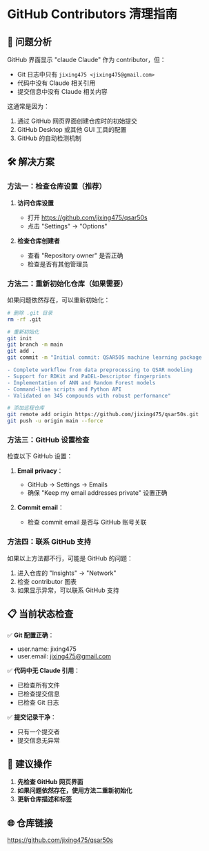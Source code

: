 # GitHub Contributors 清理指南

## 🎯 问题分析

GitHub 界面显示 "claude Claude" 作为 contributor，但：
- Git 日志中只有 `jixing475 <jixing475@gmail.com>`
- 代码中没有 Claude 相关引用
- 提交信息中没有 Claude 相关内容

这通常是因为：
1. 通过 GitHub 网页界面创建仓库时的初始提交
2. GitHub Desktop 或其他 GUI 工具的配置
3. GitHub 的自动检测机制

## 🛠️ 解决方案

### 方法一：检查仓库设置（推荐）

1. **访问仓库设置**
   - 打开 https://github.com/jixing475/qsar50s
   - 点击 "Settings" → "Options"

2. **检查仓库创建者**
   - 查看 "Repository owner" 是否正确
   - 检查是否有其他管理员

### 方法二：重新初始化仓库（如果需要）

如果问题依然存在，可以重新初始化：

```bash
# 删除 .git 目录
rm -rf .git

# 重新初始化
git init
git branch -m main
git add .
git commit -m "Initial commit: QSAR50S machine learning package

- Complete workflow from data preprocessing to QSAR modeling
- Support for RDKit and PaDEL-Descriptor fingerprints
- Implementation of ANN and Random Forest models
- Command-line scripts and Python API
- Validated on 345 compounds with robust performance"

# 添加远程仓库
git remote add origin https://github.com/jixing475/qsar50s.git
git push -u origin main --force
```

### 方法三：GitHub 设置检查

检查以下 GitHub 设置：
1. **Email privacy**：
   - GitHub → Settings → Emails
   - 确保 "Keep my email addresses private" 设置正确

2. **Commit email**：
   - 检查 commit email 是否与 GitHub 账号关联

### 方法四：联系 GitHub 支持

如果以上方法都不行，可能是 GitHub 的问题：
1. 进入仓库的 "Insights" → "Network"
2. 检查 contributor 图表
3. 如果显示异常，可以联系 GitHub 支持

## 📋 当前状态检查

✅ **Git 配置正确**：
- user.name: jixing475
- user.email: jixing475@gmail.com

✅ **代码中无 Claude 引用**：
- 已检查所有文件
- 已检查提交信息
- 已检查 Git 日志

✅ **提交记录干净**：
- 只有一个提交者
- 提交信息无异常

## 🔧 建议操作

1. **先检查 GitHub 网页界面**
2. **如果问题依然存在，使用方法二重新初始化**
3. **更新仓库描述和标签**

## 🌐 仓库链接

https://github.com/jixing475/qsar50s